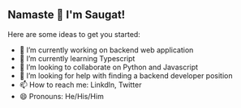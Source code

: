 ## Namaste 🙏 I'm Saugat!

Here are some ideas to get you started:

- 🔭 I’m currently working on backend web application
- 🌱 I’m currently learning Typescript
- 👯 I’m looking to collaborate on Python and Javascript
- 🤔 I’m looking for help with finding a backend developer position
- 📫 How to reach me: Linkdln, Twitter
- 😄 Pronouns: He/His/Him

